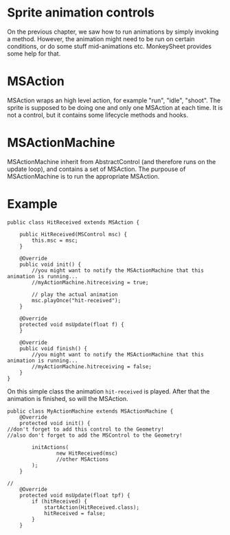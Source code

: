 # Sprite animation controls
On the previous chapter, we saw how to run animations by simply invoking a method. However, the animation might need to be run on certain conditions, or do some stuff mid-animations etc. MonkeySheet provides some help for that.

# MSAction
MSAction wraps an high level action, for example "run", "idle", "shoot". The sprite is supposed to be doing one and only one MSAction at each time. It is not a control, but it contains some lifecycle methods and hooks.

# MSActionMachine
MSActionMachine inherit from AbstractControl (and therefore runs on the update loop), and contains a set of MSAction. The purpouse of MSActionMachine is to run the appropriate MSAction.

# Example

```
public class HitReceived extends MSAction {

    public HitReceived(MSControl msc) {
        this.msc = msc;
    }

    @Override
    public void init() {
        //you might want to notify the MSActionMachine that this animation is running...
        //myActionMachine.hitreceiving = true;
        
        // play the actual animation
        msc.playOnce("hit-received");
    }

    @Override
    protected void msUpdate(float f) {
    }

    @Override
    public void finish() {
        //you might want to notify the MSActionMachine that this animation is running...
        //myActionMachine.hitreceiving = false;
    }
}
```

On this simple class the animation `hit-received` is played. After that the animation is finished, so will the MSAction.

```
public class MyActionMachine extends MSActionMachine {
    @Override
    protected void init() {
//don't forget to add this control to the Geometry!
//also don't forget to add the MSControl to the Geometry!

        initActions(
                new HitReceived(msc)
                //other MSActions
        );
    }

//
    @Override
    protected void msUpdate(float tpf) {
        if (hitReceived) {
            startAction(HitReceived.class);
            hitReceived = false;
        }
    }
```